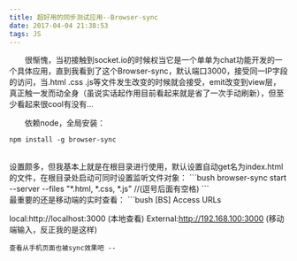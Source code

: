 ```yaml
---
title: 超好用的同步测试应用--Browser-sync
date: 2017-04-04 21:38:53
tags: JS
---
```

　　很惭愧，当初接触到socket.io的时候权当它是一个单单为chat功能开发的一个具体应用，直到我看到了这个Browser-sync，默认端口3000，接受同一IP字段的访问，当.html .css .js等文件发生改变的时候就会接受，emit改变到view层，真正触一发而动全身（虽说实话起作用目前看起来就是省了一次手动刷新），但至少看起来很cool有没有...
<!--more-->
　　依赖node，全局安装：
```bush
npm install -g browser-sync
```
<br/>
设置颇多，但我基本上就是在根目录进行使用，默认设置自动get名为index.html的文件，在根目录处启动可同时设置监听文件对象：
```bush
browser-sync start --server --files "*.html, *.css, *.js"    //(逗号后面有空格)
```
<br/>
最重要的还是移动端的实时查看：
```bush
[BS] Access URLs

   local:http://localhost:3000 (本地查看)
External:http://192.168.100:3000 (移动端输入，反正我的是这样)
```
查看从手机页面也被sync效果吧 --
